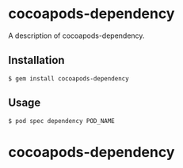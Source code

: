 # cocoapods-dependency

A description of cocoapods-dependency.

## Installation

    $ gem install cocoapods-dependency

## Usage

    $ pod spec dependency POD_NAME
# cocoapods-dependency
